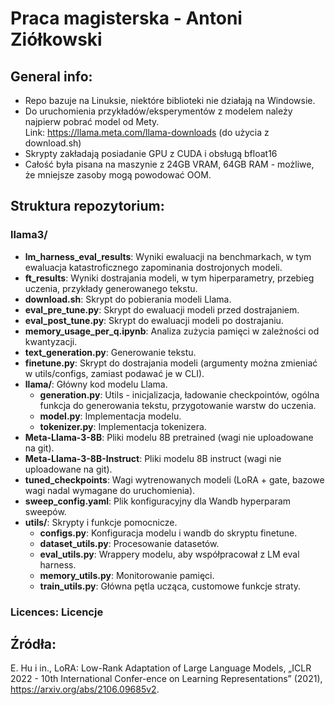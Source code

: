 # Praca magisterska - Antoni Ziółkowski

## General info:
- Repo bazuje na Linuksie, niektóre biblioteki nie działają na Windowsie.
- Do uruchomienia przykładów/eksperymentów z modelem należy najpierw pobrać model od Mety. \
Link: https://llama.meta.com/llama-downloads (do użycia z download.sh)
- Skrypty zakładają posiadanie GPU z CUDA i obsługą bfloat16
- Całość była pisana na maszynie z 24GB VRAM, 64GB RAM - możliwe, że mniejsze zasoby mogą powodować OOM.


## Struktura repozytorium:
### llama3/
- **lm_harness_eval_results**: Wyniki ewaluacji na benchmarkach, w tym ewaluacja katastroficznego zapominania dostrojonych modeli.
- **ft_results**: Wyniki dostrajania modeli, w tym hiperparametry, przebieg uczenia, przykłady generowanego tekstu.
- **download.sh**: Skrypt do pobierania modeli Llama.
- **eval_pre_tune.py**: Skrypt do ewaluacji modeli przed dostrajaniem.
- **eval_post_tune.py**: Skrypt do ewaluacji modeli po dostrajaniu.
- **memory_usage_per_q.ipynb**: Analiza zużycia pamięci w zależności od kwantyzacji.
- **text_generation.py**: Generowanie tekstu.
- **finetune.py**: Skrypt do dostrajania modeli (argumenty można zmieniać w utils/configs, zamiast podawać je w CLI).
- **llama/**: Główny kod modelu Llama.
    - **generation.py**: Utils - inicjalizacja, ładowanie checkpointów, ogólna funkcja do generowania tekstu, przygotowanie warstw do uczenia.
    - **model.py**: Implementacja modelu.
    - **tokenizer.py**: Implementacja tokenizera.
- **Meta-Llama-3-8B**: Pliki modelu 8B pretrained (wagi nie uploadowane na git).
- **Meta-Llama-3-8B-Instruct**: Pliki modelu 8B instruct (wagi nie uploadowane na git).
- **tuned_checkpoints**: Wagi wytrenowanych modeli (LoRA + gate, bazowe wagi nadal wymagane do uruchomienia).
- **sweep_config.yaml**: Plik konfiguracyjny dla Wandb hyperparam sweepów.
- **utils/**: Skrypty i funkcje pomocnicze.
  - **configs.py**: Konfiguracja modelu i wandb do skryptu finetune.
  - **dataset_utils.py**: Procesowanie datasetów.
  - **eval_utils.py**: Wrappery modelu, aby współpracował z LM eval harness.
  - **memory_utils.py**: Monitorowanie pamięci.
  - **train_utils.py**: Główna pętla ucząca, customowe funkcje straty.

### Licences: Licencje


## Źródła:
E. Hu i in., LoRA: Low-Rank Adaptation of Large Language Models, „ICLR 2022 - 10th International Confer-ence on Learning Representations” (2021), https://arxiv.org/abs/2106.09685v2.